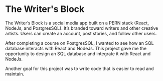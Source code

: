 # The Writer's Block
The Writer’s Block is a social media app built on a PERN stack (React, NodeJs, and PostgresSQL). It’s branded toward writers and other creative artists. Users can create an account, post stories, and follow other users.  

After completing a course on PostgresSQL, I wanted to see how an SQL database interacts with React and NodeJs. This project gave me the opportunity to design an SQL database and integrate it with React and NodeJs. 

Another goal for this project was to write code that is easier to read and maintain.  
